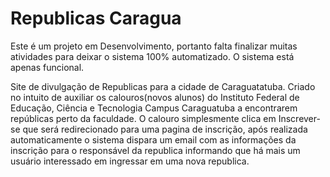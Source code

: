 # Republicas Caragua
Este é um projeto em Desenvolvimento, portanto falta finalizar muitas atividades para deixar o sistema 100% automatizado. O sistema está apenas funcional.

Site de divulgação de Republicas para a cidade de Caraguatatuba. Criado no intuito de auxiliar os calouros(novos alunos) do Instituto Federal de Educação, Ciência e Tecnologia Campus Caraguatuba a encontrarem repúblicas perto da faculdade.
O calouro simplesmente clica em Inscrever-se que será redirecionado para uma pagina de inscrição, após realizada automaticamente o sistema dispara um email com as informações da inscrição para o responsável da republica informando que há mais um usuário interessado em ingressar em uma nova republica.
